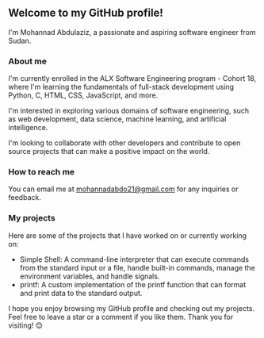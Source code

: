 ## Welcome to my GitHub profile!

I'm Mohannad Abdulaziz, a passionate and aspiring software engineer from Sudan.

### About me

I'm currently enrolled in the ALX Software Engineering program - Cohort 18, where I'm learning the fundamentals of full-stack development using Python, C, HTML, CSS, JavaScript, and more.

I'm interested in exploring various domains of software engineering, such as web development, data science, machine learning, and artificial intelligence.

I'm looking to collaborate with other developers and contribute to open source projects that can make a positive impact on the world.

### How to reach me

You can email me at mohannadabdo21@gmail.com for any inquiries or feedback.

### My projects

Here are some of the projects that I have worked on or currently working on:

* Simple Shell: A command-line interpreter that can execute commands from the standard input or a file, handle built-in commands, manage the environment variables, and handle signals.
* printf: A custom implementation of the printf function that can format and print data to the standard output.

I hope you enjoy browsing my GitHub profile and checking out my projects. Feel free to leave a star or a comment if you like them. Thank you for visiting! 😊
